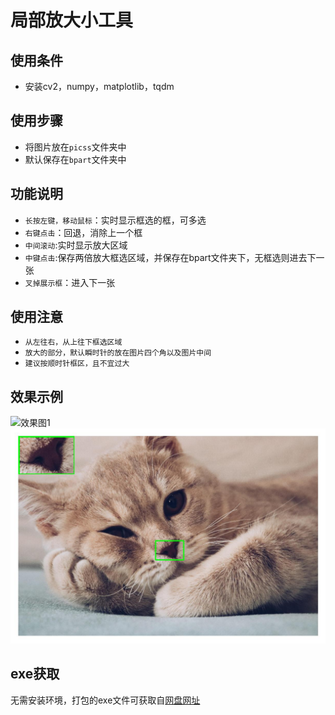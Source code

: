 # 局部放大小工具

## 使用条件
 - 安装cv2，numpy，matplotlib，tqdm


## 使用步骤
- 将图片放在`picss`文件夹中
- 默认保存在`bpart`文件夹中

## 功能说明
- `长按左键，移动鼠标`：实时显示框选的框，可多选
- `右键点击`：回退，消除上一个框
- `中间滚动`:实时显示放大区域
- `中键点击`:保存两倍放大框选区域，并保存在bpart文件夹下，无框选则进去下一张
- `叉掉展示框`：进入下一张  

## 使用注意
- `从左往右，从上往下框选区域`
- `放大的部分，默认瞬时针的放在图片四个角以及图片中间`
- `建议按顺时针框区，且不宜过大`

## 效果示例
![效果图1](./readmepic/example.gif)
![效果图2](./readmepic/2.jpeg)
## exe获取
无需安装环境，打包的exe文件可获取自[网盘网址](https://pan.baidu.com/s/1x7QJ2drYH8nsEcOByLf8Zw?pwd=iivj)


